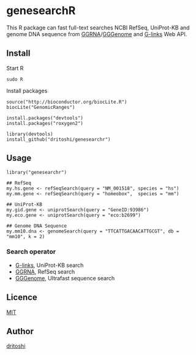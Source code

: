 genesearchR
====

This R package can fast full-text searches NCBI RefSeq, UniProt-KB and
genome DNA sequence from
[GGRNA](http://ggrna.dbcls.jp/en/help.html)/[GGGenome](http://gggenome.dbcls.jp/en/)
and [G-links](http://link.g-language.org/) Web API.

## Install
Start R

    sudo R

Install packages
```{r}
source("http://bioconductor.org/biocLite.R")
biocLite("GenomicRanges")
    
install.packages("devtools")
install.packages("roxygen2")

library(devtools)
install_github("dritoshi/genesearchr")
```

## Usage
```{r}
library("genesearchr")

## RefSeq
my.hs.gene <- refSeqSearch(query = "NM_001518", species = "hs")
my.mm.gene <- refSeqSearch(query = "homeobox",  species = "mm")

## UniProt-KB
my.gid.gene <- uniprotSearch(query = "GeneID:93986")
my.eco.gene <- uniprotSearch(query = "eco:b2699")

## Genome DNA Sequence
my.mm10.dna <- genomeSearch(query = "TTCATTGACAACATTGCGT", db = "mm10", k = 2)
```

### Search operator
* [G-links](http://link.g-language.org/), UniProt-KB search
* [GGRNA](http://ggrna.dbcls.jp/en/help.html), RefSeq search
* [GGGenome](http://gggenome.dbcls.jp/en/help.html), Ultrafast
sequence search

## Licence

[MIT](https://github.com/dritoshi/orenogb/blob/master/LICENCE)

## Author

[dritoshi](https://github.com/dritoshi)
